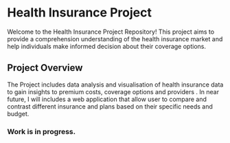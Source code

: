 # Health Insurance Project 

Welcome to the Health Insurance Project Repository! This project aims to provide a comprehension understanding of the health insurance market and help individuals make informed decision about their coverage options.

## Project Overview 
The Project includes data analysis and visualisation of health insurance data to gain insights to premium costs, coverage options and providers .
 In near future, I will  includes a web application that allow user to compare and contrast different insurance and plans based on their specific needs and budget.
 
### Work is in progress.
